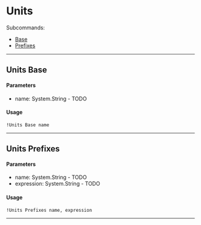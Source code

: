 
# Units

Subcommands:
 * [Base](#units-base)
 * [Prefixes](#units-prefixes)

---


## Units Base



#### Parameters
* name: System.String - TODO

#### Usage

``` !Units Base name ```

---

## Units Prefixes



#### Parameters
* name: System.String - TODO
* expression: System.String - TODO

#### Usage

``` !Units Prefixes name, expression ```

---